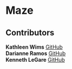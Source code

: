 # Maze

## Contributors
**Kathleen Wims** [GitHub](https://github.com/bewimsical)  
**Darianne Ramos** [GitHub](https://github.com/darianne123)  
**Kenneth LeGare** [GitHub](https://github.com/DataHiveMind)
